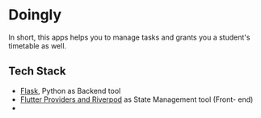 # Doingly

In short, this apps helps you to manage tasks and grants you a student's timetable as well.


## Tech Stack
  - [Flask](https://flask.palletsprojects.com/en/2.2.x/), Python as Backend tool 
- [Flutter Providers and Riverpod](https://riverpod.dev) as State Management  tool (Front- end)
- 













